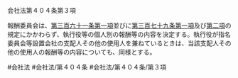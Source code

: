 会社法第４０４条第３項

報酬委員会は、[第三百六十一条第一項](会社法＿＿＿＿第３６１条第１項)並びに[第三百七十九条第一項](会社法＿＿＿＿第３７９条第１項)及び[第二項](会社法＿＿＿＿第４０４条第２項)の規定にかかわらず、執行役等の個人別の報酬等の内容を決定する。執行役が指名委員会等設置会社の支配人その他の使用人を兼ねているときは、当該支配人その他の使用人の報酬等の内容についても、同様とする。

#会社法
#会社法/第４０４条
#会社法/第４０４条/第３項
